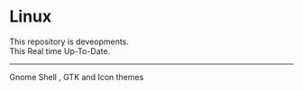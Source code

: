 Linux
=====

This repository is deveopments.   
This Real time Up-To-Date.

--------------------

Gnome Shell , GTK and Icon themes
